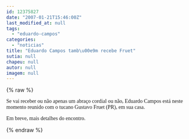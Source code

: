 ```yaml
---
id: 12375827
date: "2007-01-21T15:46:00Z"
last_modified_at: null
tags:
  - "eduardo-campos"
categories:
  - "noticias"
title: "Eduardo Campos tamb\u00e9m recebe Fruet"
sutia: null
chapeu: null
autor: null
imagem: null
---
```

{% raw %}
<p><P><FONT face=Verdana>Se vai receber ou não apenas um abraço cordial ou não, Eduardo Campos está neste momento reunido com o tucano Gustavo Fruet (PR), em sua casa.</FONT></P></p>
<p><P><FONT face=Verdana>Em breve, mais detalhes do encontro.</FONT></P> </p>
{% endraw %}